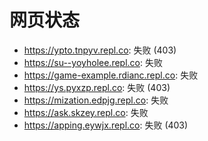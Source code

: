 # 网页状态
- https://ypto.tnpyv.repl.co: 失败 (403)
- https://su--yoyholee.repl.co: 失败
- https://game-example.rdianc.repl.co: 失败
- https://ys.pyxzp.repl.co: 失败 (403)
- https://mization.edpjg.repl.co: 失败
- https://ask.skzey.repl.co: 失败
- https://apping.eywjx.repl.co: 失败 (403)
